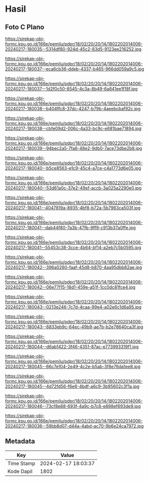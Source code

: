 # Hasil

## Foto C Plano

https://sirekap-obj-formc.kpu.go.id/166e/pemilu/pdpr/18/02/20/20/14/1802202014006-20240217-180035--5314df80-924d-45c2-83d5-9123ee216252.jpg

https://sirekap-obj-formc.kpu.go.id/166e/pemilu/pdpr/18/02/20/20/14/1802202014006-20240217-180037--eca6cb36-ddeb-4337-b465-966dd059a9c5.jpg

https://sirekap-obj-formc.kpu.go.id/166e/pemilu/pdpr/18/02/20/20/14/1802202014006-20240217-180037--1d2f0c50-8545-4c3a-8b49-6a841ee1f18f.jpg

https://sirekap-obj-formc.kpu.go.id/166e/pemilu/pdpr/18/02/20/20/14/1802202014006-20240217-180038--b404ffc8-37dc-4247-b79b-4aeebcbaf92c.jpg

https://sirekap-obj-formc.kpu.go.id/166e/pemilu/pdpr/18/02/20/20/14/1802202014006-20240217-180038--cbfe09d2-006c-4a33-bc9c-e681bae71894.jpg

https://sirekap-obj-formc.kpu.go.id/166e/pemilu/pdpr/18/02/20/20/14/1802202014006-20240217-180039--94bec2a5-7fa6-48e2-9db0-7ace73dbe2b8.jpg

https://sirekap-obj-formc.kpu.go.id/166e/pemilu/pdpr/18/02/20/20/14/1802202014006-20240217-180040--b5ce8563-e1c9-45c4-a7ce-c4a1773d6e05.jpg

https://sirekap-obj-formc.kpu.go.id/166e/pemilu/pdpr/18/02/20/20/14/1802202014006-20240217-180040--53d61a0c-37e2-49ef-accb-3a025a2290e0.jpg

https://sirekap-obj-formc.kpu.go.id/166e/pemilu/pdpr/18/02/20/20/14/1802202014006-20240217-180041--4047819a-8935-4bf8-b72a-5b7983ca503f.jpg

https://sirekap-obj-formc.kpu.go.id/166e/pemilu/pdpr/18/02/20/20/14/1802202014006-20240217-180041--dab44f80-7a3b-47fb-9ff9-c913b37a0ffe.jpg

https://sirekap-obj-formc.kpu.go.id/166e/pemilu/pdpr/18/02/20/20/14/1802202014006-20240217-180041--55453c38-3cce-4b64-bf14-a2eb7c5b0595.jpg

https://sirekap-obj-formc.kpu.go.id/166e/pemilu/pdpr/18/02/20/20/14/1802202014006-20240217-180042--396a0260-faaf-45d8-b870-4aa95dbb82ae.jpg

https://sirekap-obj-formc.kpu.go.id/166e/pemilu/pdpr/18/02/20/20/14/1802202014006-20240217-180042--06e77f15-18d1-459e-a51f-1cc0dc81fce4.jpg

https://sirekap-obj-formc.kpu.go.id/166e/pemilu/pdpr/18/02/20/20/14/1802202014006-20240217-180043--0213e246-7c7d-4caa-99e4-a02e6c1d6a95.jpg

https://sirekap-obj-formc.kpu.go.id/166e/pemilu/pdpr/18/02/20/20/14/1802202014006-20240217-180043--6833eb9c-64ec-49b9-ae7b-b2e78640ca3f.jpg

https://sirekap-obj-formc.kpu.go.id/166e/pemilu/pdpr/18/02/20/20/14/1802202014006-20240217-180044--d6ab1422-3f46-4351-87ac-e773993319f1.jpg

https://sirekap-obj-formc.kpu.go.id/166e/pemilu/pdpr/18/02/20/20/14/1802202014006-20240217-180045--66c7e104-2e49-4c2e-b5ab-3f8e76da1ee8.jpg

https://sirekap-obj-formc.kpu.go.id/166e/pemilu/pdpr/18/02/20/20/14/1802202014006-20240217-180045--4d72fd56-f6e6-4bdf-a6c9-3b95602c3f1a.jpg

https://sirekap-obj-formc.kpu.go.id/166e/pemilu/pdpr/18/02/20/20/14/1802202014006-20240217-180046--73cf8e88-693f-4a9c-b7c8-e898ef693de9.jpg

https://sirekap-obj-formc.kpu.go.id/166e/pemilu/pdpr/18/02/20/20/14/1802202014006-20240217-180036--59bb8d07-d44a-4abd-ac70-9b6e24ca7972.jpg


## Metadata

| Key        | Value               |
| ---------- | ------------------- |
| Time Stamp | 2024-02-17 18:03:37 |
| Kode Dapil | 1802                |



